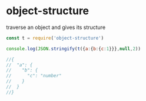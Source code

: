# object-structure

traverse an object and gives its structure

```javascript
const t = require('object-structure')

console.log(JSON.stringify(t({a:{b:{c:1}}},null,2))

//{
//  "a": {
//    "b": {
//      "c": "number"
//    }
//  }
//}
```
